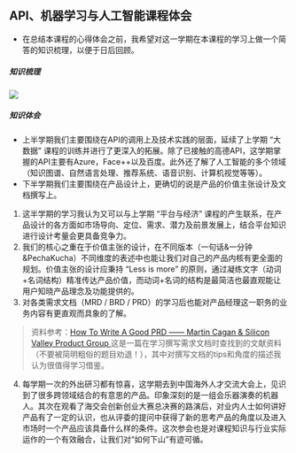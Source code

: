 ## API、机器学习与人工智能课程体会

- 在总结本课程的心得体会之前，我希望对这一学期在本课程的学习上做一个简答的知识梳理，以便于日后回顾。
##### 知识梳理
![](https://upload-images.jianshu.io/upload_images/9515896-b19d6adce45245b3.png?imageMogr2/auto-orient/strip%7CimageView2/2/w/1240)
##### 知识体会
- 上半学期我们主要围绕在API的调用上及技术实践的层面，延续了上学期 “大数据” 课程的训练并进行了更深入的拓展。除了已接触的高德API，这学期掌握的API主要有Azure，Face++以及百度。此外还了解了人工智能的多个领域（知识图谱、自然语言处理、推荐系统、语音识别、计算机视觉等等）。
- 下半学期我们主要围绕在产品设计上，更确切的说是产品的价值主张设计及文档撰写上。
1. 这半学期的学习我认为又可以与上学期 “平台与经济” 课程的产生联系，在产品设计的各方面如市场导向、定位、需求、潜力及前景发展上，结合平台知识进行设计考量会更具备竞争力。
2. 我们的核心之重在于价值主张的设计，在不同版本（一句话&一分钟&PechaKucha）不同维度的表述中也能让我们对自己的产品内核有更全面的规划。价值主张的设计应秉持 “Less is more” 的原则，通过凝练文字（动词+名词结构）精准传达产品价值，而动词+名词的结构是最简洁也最直观能让用户知晓产品理念及功能提供的。
3. 对各类需求文档（MRD / BRD / PRD）的学习后也能对产品经理这一职务的业务内容有更直观而具象的了解。
> 资料参考：[How To Write A Good PRD —— Martin Cagan & Silicon Valley Product Group ](https://github.com/Tropicalllll/API_ML_AI_practice/blob/master/How_To_Write_a_Good_PRD.pdf)
这是一篇在学习撰写需求文档时查找到的文献资料（不要被简明粗俗的题目劝退！），其中对撰写文档的tips和角度的描述我认为很值得学习借鉴。

4. 每学期一次的外出研习都有惊喜，这学期去到中国海外人才交流大会上，见识到了很多跨领域结合的有意思的产品。印象深刻的是一组会乐器演奏的机器人。其次在观看了海交会创新创业大赛总决赛的路演后，对业内人士如何讲好产品有了一定的认识，也从评委的提问中获得了新的思考产品的角度以及进入市场时一个产品应该具备什么样的条件。这次参会也是对课程知识与行业实际运作的一个有效融合，让我们对“如何下山”有迹可循。
